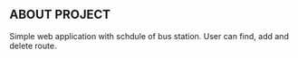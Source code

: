 ## ABOUT PROJECT
Simple web application with schdule of bus station. User can find, add and delete route.
